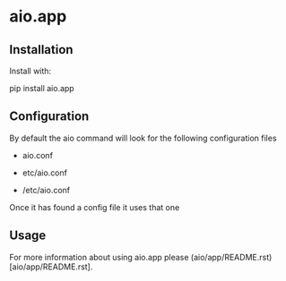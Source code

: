 aio.app
=======


Installation
------------

Install with:

  pip install aio.app

Configuration
-------------

By default the aio command will look for the following configuration files

   - aio.conf
   
   - etc/aio.conf
   
   - /etc/aio.conf

Once it has found a config file it uses that one


Usage
-----

For more information about using aio.app please (aio/app/README.rst)[aio/app/README.rst].
